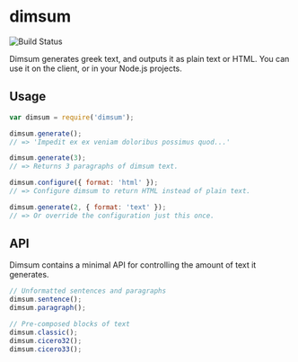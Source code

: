 dimsum
======

![Build Status](https://secure.travis-ci.org/ninjascribble/dimsum.png)

Dimsum generates greek text, and outputs it as plain text or HTML. You can use it on the client, or in your Node.js projects. 

## Usage

```js
var dimsum = require('dimsum');

dimsum.generate();
// => 'Impedit ex ex veniam doloribus possimus quod...'

dimsum.generate(3);
// => Returns 3 paragraphs of dimsum text.

dimsum.configure({ format: 'html' });
// => Configure dimsum to return HTML instead of plain text.

dimsum.generate(2, { format: 'text' });
// => Or override the configuration just this once.
```

## API

Dimsum contains a minimal API for controlling the amount of text it generates.

```js
// Unformatted sentences and paragraphs
dimsum.sentence();
dimsum.paragraph();

// Pre-composed blocks of text
dimsum.classic();
dimsum.cicero32();
dimsum.cicero33();
```

